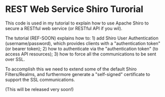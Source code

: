 REST Web Service Shiro Turorial
===============================

This code is used in my tutorial to explain how to use Apache Shiro to secure a RESTful web service (or RESTful API if you wil).

The tutorial (REF-SOON) explains how to: 1) add Shiro User Authentication (username/password), which provides clients with a "authentication token" (or bearer token); 2) how to authenticate via the "authentication token" (to access API resources); 3) how to force all the communications to be sent over SSL.

To accomplish this we need to extend some of the default Shiro Filters/Realms, and furthermore generate a "self-signed" certificate to support the SSL communications.

(This will be released very soon!)
